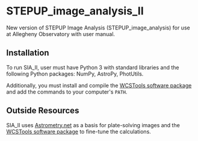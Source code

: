 # STEPUP_image_analysis_II
New version of STEPUP Image Analysis (STEPUP_image_analysis) for use at Allegheny Observatory with user manual.

## Installation
To run SIA_II, user must have Python 3 with standard libraries and the following Python packages: NumPy, AstroPy, PhotUtils.

Additionally, you must install and compile the [WCSTools software package](http://tdc-www.harvard.edu/wcstools/) and add the commands to your computer's `PATH`.

## Outside Resources
SIA_II uses [Astrometry.net](http://astrometry.net/) as a basis for plate-solving images and the [WCSTools software package](http://tdc-www.harvard.edu/wcstools/) to fine-tune the calculations.
